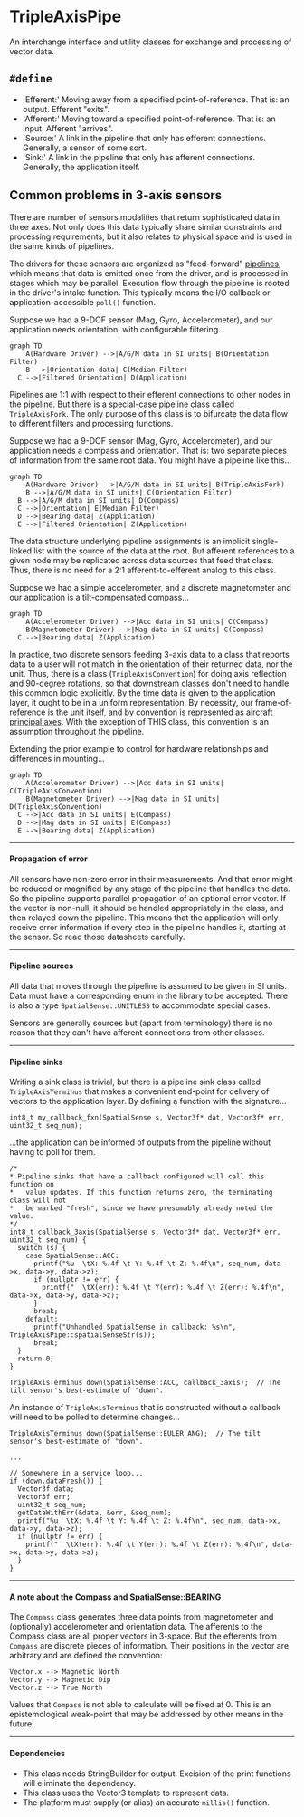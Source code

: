 # TripleAxisPipe

An interchange interface and utility classes for exchange and processing of vector data.

## `#define`

* 'Efferent:' Moving away from a specified point-of-reference. That is: an output. Efferent "exits".
* 'Afferent:' Moving toward a specified point-of-reference. That is: an input. Afferent "arrives".
* 'Source:' A link in the pipeline that only has efferent connections. Generally, a sensor of some sort.
* 'Sink:' A link in the pipeline that only has afferent connections. Generally, the application itself.

## Common problems in 3-axis sensors

There are number of sensors modalities that return sophisticated data in three axes. Not only does this data typically share similar constraints and processing requirements, but it also relates to physical space and is used in the same kinds of pipelines.

The drivers for these sensors are organized as "feed-forward" [pipelines](https://en.wikipedia.org/wiki/Pipeline_(computing)), which means that data is emitted once from the driver, and is processed in stages which may be parallel. Execution flow through the pipeline is rooted in the driver's intake function. This typically means the I/O callback or application-accessible `poll()` function.

Suppose we had a 9-DOF sensor (Mag, Gyro, Accelerometer), and our application needs orientation, with configurable filtering...

```mermaid
graph TD
	A(Hardware Driver) -->|A/G/M data in SI units| B(Orientation Filter)
	B -->|Orientation data| C(Median Filter)
  C -->|Filtered Orientation| D(Application)
```

Pipelines are 1:1 with respect to their efferent connections to other nodes in the pipeline. But there is a special-case pipeline class called `TripleAxisFork`. The only purpose of this class is to bifurcate the data flow to different filters and processing functions.

Suppose we had a 9-DOF sensor (Mag, Gyro, Accelerometer), and our application needs a compass and orientation. That is: two separate pieces of information from the same root data. You might have a pipeline like this...

```mermaid
graph TD
	A(Hardware Driver) -->|A/G/M data in SI units| B(TripleAxisFork)
	B -->|A/G/M data in SI units| C(Orientation Filter)
  B -->|A/G/M data in SI units| D(Compass)
  C -->|Orientation| E(Median Filter)
  D -->|Bearing data| Z(Application)
  E -->|Filtered Orientation| Z(Application)
```

The data structure underlying pipeline assignments is an implicit single-linked list with the source of the data at the root. But afferent references to a given node may be replicated across data sources that feed that class. Thus, there is no need for a 2:1 afferent-to-efferent analog to this class.

Suppose we had a simple accelerometer, and a discrete magnetometer and our application is a tilt-compensated compass...

```mermaid
graph TD
	A(Accelerometer Driver) -->|Acc data in SI units| C(Compass)
	B(Magnetometer Driver) -->|Mag data in SI units| C(Compass)
  C -->|Bearing data| Z(Application)
```

In practice, two discrete sensors feeding 3-axis data to a class that reports data to a user will not match in the orientation of their returned data, nor the unit. Thus, there is a class (`TripleAxisConvention`) for doing axis reflection and 90-degree rotations, so that downstream classes don't need to handle this common logic explicitly. By the time data is given to the application layer, it ought to be in a uniform representation. By necessity, our frame-of-reference is the unit itself, and by convention is represented as [aircraft principal axes](https://en.wikipedia.org/wiki/Aircraft_principal_axes). With the exception of THIS class, this convention is an assumption throughout the pipeline.

Extending the prior example to control for hardware relationships and differences in mounting...

```mermaid
graph TD
	A(Accelerometer Driver) -->|Acc data in SI units| C(TripleAxisConvention)
	B(Magnetometer Driver) -->|Mag data in SI units| D(TripleAxisConvention)
  C -->|Acc data in SI units| E(Compass)
  D -->|Mag data in SI units| E(Compass)
  E -->|Bearing data| Z(Application)
```

----------------------

#### Propagation of error

All sensors have non-zero error in their measurements. And that error might be reduced or magnified by any stage of the pipeline that handles the data. So the pipeline supports parallel propagation of an optional error vector. If the vector is non-null, it should be handled appropriately in the class, and then relayed down the pipeline. This means that the application will only receive error information if every step in the pipeline handles it, starting at the sensor. So read those datasheets carefully.

----------------------

#### Pipeline sources

All data that moves through the pipeline is assumed to be given in SI units. Data must have a corresponding enum in the library to be accepted. There is also a type `SpatialSense::UNITLESS` to accommodate special cases.

Sensors are generally sources but (apart from terminology) there is no reason that they can't have afferent connections from other classes.

----------------------

#### Pipeline sinks

Writing a sink class is trivial, but there is a pipeline sink class called `TripleAxisTerminus` that makes a convenient end-point for delivery of vectors to the application layer. By defining a function with the signature...

    int8_t my_callback_fxn(SpatialSense s, Vector3f* dat, Vector3f* err, uint32_t seq_num);

...the application can be informed of outputs from the pipeline without having to poll for them.

    /*
    * Pipeline sinks that have a callback configured will call this function on
    *   value updates. If this function returns zero, the terminating class will not
    *   be marked "fresh", since we have presumably already noted the value.
    */
    int8_t callback_3axis(SpatialSense s, Vector3f* dat, Vector3f* err, uint32_t seq_num) {
      switch (s) {
        case SpatialSense::ACC:
          printf("%u  \tX: %.4f \t Y: %.4f \t Z: %.4f\n", seq_num, data->x, data->y, data->z);
          if (nullptr != err) {
            printf("  \tX(err): %.4f \t Y(err): %.4f \t Z(err): %.4f\n", data->x, data->y, data->z);
          }
          break;
        default:
          printf("Unhandled SpatialSense in callback: %s\n", TripleAxisPipe::spatialSenseStr(s));
          break;
      }
      return 0;
    }

    TripleAxisTerminus down(SpatialSense::ACC, callback_3axis);  // The tilt sensor's best-estimate of "down".


An instance of `TripleAxisTerminus` that is constructed without a callback will need to be polled to determine changes...

    TripleAxisTerminus down(SpatialSense::EULER_ANG);  // The tilt sensor's best-estimate of "down".

    ...

    // Somewhere in a service loop...
    if (down.dataFresh()) {
      Vector3f data;
      Vector3f err;
      uint32_t seq_num;
      getDataWithErr(&data, &err, &seq_num);
      printf("%u  \tX: %.4f \t Y: %.4f \t Z: %.4f\n", seq_num, data->x, data->y, data->z);
      if (nullptr != err) {
        printf("  \tX(err): %.4f \t Y(err): %.4f \t Z(err): %.4f\n", data->x, data->y, data->z);
      }
    }

----------------------

#### A note about the Compass and SpatialSense::BEARING

The `Compass` class generates three data points from magnetometer and (optionally) accelerometer and orientation data. The afferents to the Compass class are all proper vectors in 3-space. But the efferents from `Compass` are discrete pieces of information. Their positions in the vector are arbitrary and are defined the convention:

    Vector.x --> Magnetic North
    Vector.y --> Magnetic Dip
    Vector.z --> True North

Values that `Compass` is not able to calculate will be fixed at 0. This is an epistemological weak-point that may be addressed by other means in the future.

----------------------

#### Dependencies

  * This class needs StringBuilder for output. Excision of the print functions will eliminate the dependency.
  * This class uses the Vector3 template to represent data.
  * The platform must supply (or alias) an accurate `millis()` function.
